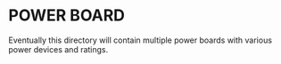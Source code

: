 # POWER BOARD

Eventually this directory will contain multiple power boards with various power devices and ratings.


